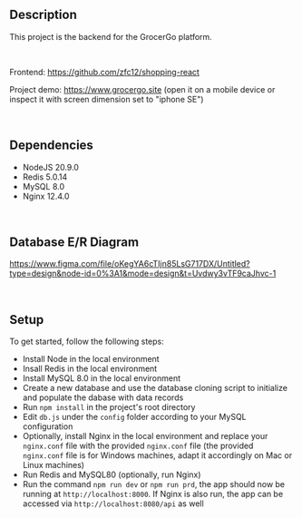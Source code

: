 ## Description
This project is the backend for the GrocerGo platform.

&nbsp;

Frontend: https://github.com/zfc12/shopping-react

Project demo: https://www.grocergo.site (open it on a mobile device or inspect it with screen dimension set to "iphone SE")

&nbsp;

## Dependencies
* NodeJS 20.9.0
* Redis 5.0.14
* MySQL 8.0
* Nginx 12.4.0

&nbsp;

## Database E/R Diagram
https://www.figma.com/file/oKegYA6cTIjn85LsG717DX/Untitled?type=design&node-id=0%3A1&mode=design&t=Uvdwy3vTF9caJhvc-1  

&nbsp;

## Setup
To get started, follow the following steps:
* Install Node in the local environment
* Insall Redis in the local environment
* Install MySQL 8.0 in the local environment
* Create a new database and use the database cloning script to initialize and populate the dabase with data records
* Run `npm install` in the project's root directory
* Edit `db.js` under the `config` folder according to your MySQL configuration
* Optionally, install Nginx in the local environment and replace your `nginx.conf` file with the provided `nginx.conf` file (the provided `nginx.conf` file is for Windows machines, adapt it accordingly on Mac or Linux machines)
* Run Redis and MySQL80 (optionally, run Nginx)
* Run the command `npm run dev` or `npm run prd`, the app should now be running at `http://localhost:8000`. If Nginx is also run, the app can be accessed via `http://localhost:8080/api` as well




